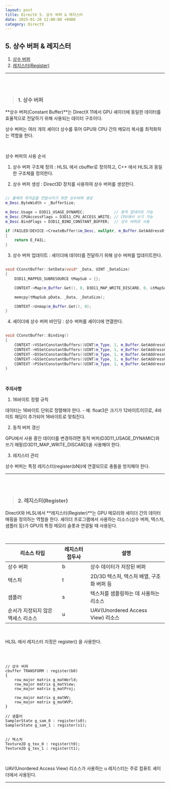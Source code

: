 ```yaml
---
layout: post
title: DirectX 5. 상수 버퍼 & 레지스터
date: 2025-01-20 12:00:00 +0900
category: DirectX
---
```


## 5. 상수 버퍼 & 레지스터

1. [상수 버퍼](#1-상수-버퍼)
2. [레지스터(Register)](#2-레지스터register)

---

<br><br>

>### 1. 상수 버퍼

**상수 버퍼(Constant Buffer)**는 DirectX 11에서 GPU 셰이더에 동일한 데이터를 효율적으로 전달하기 위해 사용되는 데이터 구조이다.

상수 버퍼는 여러 개의 셰이더 상수를 묶어 GPU와 CPU 간의 메모리 복사를 최적화하는 역할을 한다.

<br>

상수 버퍼의 사용 순서

1. 상수 버퍼 구조체 정의 : HLSL 에서 cbuffer로 정의하고, C++ 에서 HLSL과 동일한 구조체를 정의한다.

2. 상수 버퍼 생성 : Direct3D 장치를 사용하여 상수 버퍼를 생성한다.

```cpp

// 물체의 위치값을 전달시키기 위한 상수버퍼 생성
m_Desc.ByteWidth = _BufferSize;

m_Desc.Usage = D3D11_USAGE_DYNAMIC;				// 동적 업데이트 가능
m_Desc.CPUAccessFlags = D3D11_CPU_ACCESS_WRITE;	// CPU에서 쓰기 가능
m_Desc.BindFlags = D3D11_BIND_CONSTANT_BUFFER;	// 상수 버퍼로 사용

if (FAILED(DEVICE->CreateBuffer(&m_Desc, nullptr, m_Buffer.GetAddressOf())))
{
	return E_FAIL;
}

```

3. 상수 버퍼 업데이트 : 셰이더에 데이터를 전달하기 위해 상수 버퍼를 업데이트한다.

```cpp

void CConstBuffer::SetData(void* _Data, UINT _DataSize)
{
	D3D11_MAPPED_SUBRESOURCE tMapSub = {};

	CONTEXT->Map(m_Buffer.Get(), 0, D3D11_MAP_WRITE_DISCARD, 0, &tMapSub);

	memcpy(tMapSub.pData, _Data, _DataSize);

	CONTEXT->Unmap(m_Buffer.Get(), 0);
}

```

4. 셰이더에 상수 버퍼 바인딩 : 상수 버퍼를 셰이더에 연결한다.

```cpp

void CConstBuffer::Binding()
{
	CONTEXT->VSSetConstantBuffers((UINT)m_Type, 1, m_Buffer.GetAddressOf());
	CONTEXT->HSSetConstantBuffers((UINT)m_Type, 1, m_Buffer.GetAddressOf());
	CONTEXT->DSSetConstantBuffers((UINT)m_Type, 1, m_Buffer.GetAddressOf());
	CONTEXT->GSSetConstantBuffers((UINT)m_Type, 1, m_Buffer.GetAddressOf());
	CONTEXT->PSSetConstantBuffers((UINT)m_Type, 1, m_Buffer.GetAddressOf());
}

```


<br>

**주의사항**

1. 16바이트 정렬 규칙

데이터는 16바이트 단위로 정렬해야 한다.
    - 예: float3은 크기가 12바이트이므로, 4바이트 패딩이 추가되어 16바이트로 맞춰진다.

2. 동적 버퍼 갱신

GPU에서 사용 중인 데이터를 변경하려면 동적 버퍼(D3D11_USAGE_DYNAMIC)와 쓰기 매핑(D3D11_MAP_WRITE_DISCARD)을 사용해야 한다.

3. 레지스터 관리

상수 버퍼는 특정 레지스터(register(bN))에 연결되므로 충돌을 방지해야 한다.

---

<br><br>

>### 2. 레지스터(Register)

DirectX와 HLSL에서 **레지스터(Register)**는 GPU 메모리와 셰이더 간의 데이터 매핑을 정의하는 역할을 한다. 셰이더 프로그램에서 사용하는 리소스(상수 버퍼, 텍스처, 샘플러 등)가 GPU의 특정 메모리 슬롯과 연결될 때 사용된다.

<br>

|리소스 타입|레지스터 접두사|설명|
|---|---|---|
|상수 버퍼|b|상수 데이터가 저장된 버퍼|
|텍스처|t|2D/3D 텍스처, 텍스처 배열, 구조화 버퍼 등|
|샘플러|s|텍스처를 샘플링하는 데 사용하는 리소스|
|순서가 지정되지 않은 액세스 리소스|u|UAV(Unordered Access View) 리소스|

<br>

HLSL 에서 레지스터 지정은 register() 을 사용한다.

<br>

```hlsl

// 상수 버퍼
cbuffer TRANSFORM : register(b0)
{
    row_major matrix g_matWorld;
    row_major matrix g_matView;
    row_major matrix g_matProj;
    
    row_major matrix g_matWV;
    row_major matrix g_matWVP;
}

// 샘플러
SamplerState g_sam_0 : register(s0);
SamplerState g_sam_1 : register(s1);


// 텍스처
Texture2D g_tex_0 : register(t0);
Texture2D g_tex_1 : register(t1);

```

<br>

UAV(Unordered Access View) 리소스가 사용하는 u 레지스터는 주로 컴퓨트 셰이더에서 사용된다.


---